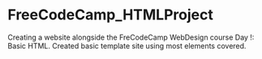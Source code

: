 # FreeCodeCamp_HTMLProject
Creating a website alongside the FreCodeCamp WebDesign course
Day !: Basic HTML. Created basic template site using most elements covered.
